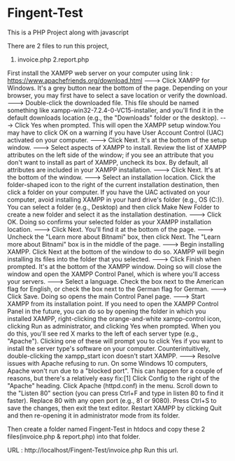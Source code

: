 # Fingent-Test
This is a PHP Project along with javascript

There are 2 files to run this project,
1. invoice.php
2.report.php





First install the XAMPP web server on your computer using link : https://www.apachefriends.org/download.html ---> Click XAMPP for Windows. It's a grey button near the bottom of the page. Depending on your browser, you may first have to select a save location or verify the download. ---> Double-click the downloaded file. This file should be named something like xampp-win32-7.2.4-0-VC15-installer, and you'll find it in the default downloads location (e.g., the "Downloads" folder or the desktop). ---> Click Yes when prompted. This will open the XAMPP setup window.You may have to click OK on a warning if you have User Account Control (UAC) activated on your computer. ---> Click Next. It's at the bottom of the setup window. ---> Select aspects of XAMPP to install. Review the list of XAMPP attributes on the left side of the window; if you see an attribute that you don't want to install as part of XAMPP, uncheck its box. By default, all attributes are included in your XAMPP installation. ---> Click Next. It's at the bottom of the window. ---> Select an installation location. Click the folder-shaped icon to the right of the current installation destination, then click a folder on your computer. If you have the UAC activated on your computer, avoid installing XAMPP in your hard drive's folder (e.g., OS (C:)). You can select a folder (e.g., Desktop) and then click Make New Folder to create a new folder and select it as the installation destination. ---> Click OK. Doing so confirms your selected folder as your XAMPP installation location. ---> Click Next. You'll find it at the bottom of the page. ---> Uncheck the "Learn more about Bitnami" box, then click Next. The "Learn more about Bitnami" box is in the middle of the page. ---> Begin installing XAMPP. Click Next at the bottom of the window to do so. XAMPP will begin installing its files into the folder that you selected. ---> Click Finish when prompted. It's at the bottom of the XAMPP window. Doing so will close the window and open the XAMPP Control Panel, which is where you'll access your servers. ---> Select a language. Check the box next to the American flag for English, or check the box next to the German flag for German. ---> Click Save. Doing so opens the main Control Panel page. ---> Start XAMPP from its installation point. If you need to open the XAMPP Control Panel in the future, you can do so by opening the folder in which you installed XAMPP, right-clicking the orange-and-white xampp-control icon, clicking Run as administrator, and clicking Yes when prompted. When you do this, you'll see red X marks to the left of each server type (e.g., "Apache"). Clicking one of these will prompt you to click Yes if you want to install the server type's software on your computer. Counterintuitively, double-clicking the xampp_start icon doesn't start XAMPP. ---> Resolve issues with Apache refusing to run. On some Windows 10 computers, Apache won't run due to a "blocked port". This can happen for a couple of reasons, but there's a relatively easy fix:[1] Click Config to the right of the "Apache" heading. Click Apache (httpd.conf) in the menu. Scroll down to the "Listen 80" section (you can press Ctrl+F and type in listen 80 to find it faster). Replace 80 with any open port (e.g., 81 or 9080). Press Ctrl+S to save the changes, then exit the text editor. Restart XAMPP by clicking Quit and then re-opening it in administrator mode from its folder.


Then create a folder named Fingent-Test in htdocs and copy these 2 files(invoice.php & report.php) into that folder.

URL : http://localhost/Fingent-Test/invoice.php
Run this url.

